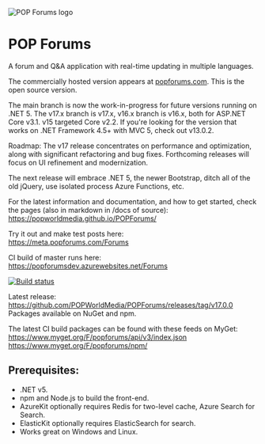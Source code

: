 ![POP Forums logo](https://avatars2.githubusercontent.com/u/8217691?s=200&v=4)

POP Forums
=========

A forum and Q&A application with real-time updating in multiple languages.

The commercially hosted version appears at [popforums.com](https://popforums.com/). This is the open source version.

The main branch is now the work-in-progress for future versions running on .NET 5. The v17.x branch is v17.x, v16.x branch is v16.x, both for ASP.NET Core v3.1. v15 targeted Core v2.2. If you're looking for the version that works on .NET Framework 4.5+ with MVC 5, check out v13.0.2.

Roadmap:
The v17 release concentrates on performance and optimization, along with significant refactoring and bug fixes. Forthcoming releases will focus on UI refinement and modernization.

The next release will embrace .NET 5, the newer Bootstrap, ditch all of the old jQuery, use isolated process Azure Functions, etc.

For the latest information and documentation, and how to get started, check the pages (also in markdown in /docs of source):  
https://popworldmedia.github.io/POPForums/

Try it out and make test posts here:  
https://meta.popforums.com/Forums

CI build of master runs here:  
https://popforumsdev.azurewebsites.net/Forums

[![Build status](https://popw.visualstudio.com/POP%20Forums/_apis/build/status/popforumsdev)](https://popw.visualstudio.com/POP%20Forums/_build/latest?definitionId=2)

Latest release:  
https://github.com/POPWorldMedia/POPForums/releases/tag/v17.0.0  
Packages available on NuGet and npm.

The latest CI build packages can be found with these feeds on MyGet:  
https://www.myget.org/F/popforums/api/v3/index.json   
https://www.myget.org/F/popforums/npm/  

## Prerequisites:
* .NET v5.
* npm and Node.js to build the front-end.
* AzureKit optionally requires Redis for two-level cache, Azure Search for Search.
* ElasticKit optionally requires ElasticSearch for search.
* Works great on Windows and Linux.
